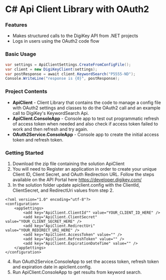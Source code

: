 # C# Api Client Library with OAuth2

### Features

* Makes structured calls to the DigiKey API from .NET projects
* Logs in users using the OAuth2 code flow

### Basic Usage

```csharp
var settings = ApiClientSettings.CreateFromConfigFile();
var client = new DigiKeyClient(settings);
var postResponse = await client.KeywordSearch("P5555-ND");
Console.WriteLine("response is {0}", postResponse);
```

### Project Contents

* **ApiClient** - Client Library that contains the code to manage a config file with OAuth2 settings and classes to do the OAuth2 call and  an example call to DigiKey's KeywordSearch Api. 
* **ApiClient.ConsoleApp** - Console app to test out programmatic refresh of access token when needed and also check if access token failed to work and then refresh and try again.
* **OAuth2Service.ConsoleApp** - Console app to create the initial access token and refresh token.

### Getting Started  

1. Download the zip file containing the solution ApiClient
2. You will need to Register an application in order to create your unique Client ID, Client Secret, and OAuth Redirection URL. Follow the steps available on the API Portal here https://developer.digikey.com/
3. In the solution folder update  apiclient.config with the ClientId, ClientSecret, and RedirectUri values from step 2.
```
<?xml version="1.0" encoding="utf-8"?>
<configuration>
    <appSettings>
        <add key="ApiClient.ClientId"" value="YOUR_CLIENT_ID_HERE" />
        <add key="ApiClient.ClientSecret" value="YOUR_CLIENT_SECRET_HERE" />
        <add key="ApiClient.RedirectUri"  value="YOUR_REDIRECT_URI_HERE" />
        <add key="ApiClient.AccessToken" value="" />
        <add key="ApiClient.RefreshToken" value="" />
        <add key="ApiClient.ExpirationDateTime" value="" />
    </appSettings>
</configuration>
```
4. Run OAuth2Service.ConsoleApp to set the access token, refresh token and expiration date in apiclient.config. 
5. Run ApiClient.ConsoleApp to get results from keyword search.
